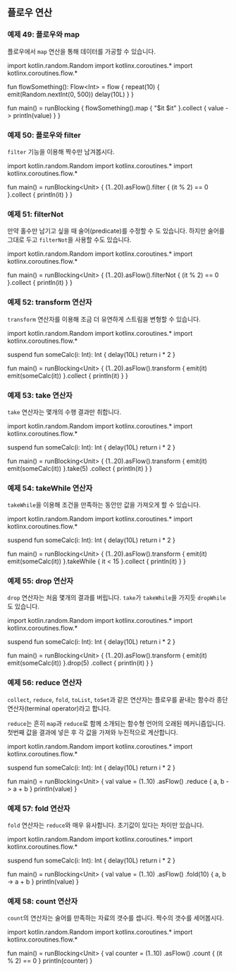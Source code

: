 ## 플로우 연산

### 예제 49: 플로우와 map

플로우에서 `map` 연산을 통해 데이터를 가공할 수 있습니다.

<div class="kotlin-playground" >
import kotlin.random.Random
import kotlinx.coroutines.*
import kotlinx.coroutines.flow.*

fun flowSomething(): Flow&lt;Int&gt; = flow {
    repeat(10) {
        emit(Random.nextInt(0, 500))
        delay(10L)
    }
}

fun main() = runBlocking {
    flowSomething().map {
        "$it $it"
    }.collect { value ->
        println(value)
    }
}
</div>

### 예제 50: 플로우와 filter

`filter` 기능을 이용해 짝수만 남겨봅시다.

<div class="kotlin-playground" >
import kotlin.random.Random
import kotlinx.coroutines.*
import kotlinx.coroutines.flow.*

fun main() = runBlocking&lt;Unit&gt; {
    (1..20).asFlow().filter {
        (it % 2) == 0
    }.collect {
        println(it)
    }
}
</div>

### 예제 51: filterNot

만약 홀수만 남기고 싶을 때 술어(predicate)를 수정할 수 도 있습니다. 하지만 술어를 그대로 두고 `filterNot`을 사용할 수도 있습니다.

<div class="kotlin-playground" >
import kotlin.random.Random
import kotlinx.coroutines.*
import kotlinx.coroutines.flow.*

fun main() = runBlocking&lt;Unit&gt; {
    (1..20).asFlow().filterNot {
        (it % 2) == 0
    }.collect {
        println(it)
    }
}
</div>

### 예제 52: transform 연산자

`transform` 연산자를 이용해 조금 더 유연하게 스트림을 변형할 수 있습니다.

<div class="kotlin-playground" >
import kotlin.random.Random
import kotlinx.coroutines.*
import kotlinx.coroutines.flow.*

suspend fun someCalc(i: Int): Int {
    delay(10L)
    return i * 2
}

fun main() = runBlocking&lt;Unit&gt; {
    (1..20).asFlow().transform {
        emit(it)
        emit(someCalc(it))
    }.collect {
        println(it)
    }
}
</div>

### 예제 53: take 연산자

`take` 연산자는 몇개의 수행 결과만 취합니다.

<div class="kotlin-playground" >
import kotlin.random.Random
import kotlinx.coroutines.*
import kotlinx.coroutines.flow.*

suspend fun someCalc(i: Int): Int {
    delay(10L)
    return i * 2
}

fun main() = runBlocking&lt;Unit&gt; {
    (1..20).asFlow().transform {
        emit(it)
        emit(someCalc(it))
    }.take(5)
    .collect {
        println(it)
    }
}
</div>

### 예제 54: takeWhile 연산자

`takeWhile`을 이용해 조건을 만족하는 동안만 값을 가져오게 할 수 있습니다.

<div class="kotlin-playground" >
import kotlin.random.Random
import kotlinx.coroutines.*
import kotlinx.coroutines.flow.*

suspend fun someCalc(i: Int): Int {
    delay(10L)
    return i * 2
}

fun main() = runBlocking&lt;Unit&gt; {
    (1..20).asFlow().transform {
        emit(it)
        emit(someCalc(it))
    }.takeWhile {
        it < 15
    }.collect {
        println(it)
    }
}
</div>

### 예제 55: drop 연산자

`drop` 연산자는 처음 몇개의 결과를 버립니다. `take`가 `takeWhile`을 가지듯 `dropWhile`도 있습니다.

<div class="kotlin-playground" >
import kotlin.random.Random
import kotlinx.coroutines.*
import kotlinx.coroutines.flow.*

suspend fun someCalc(i: Int): Int {
    delay(10L)
    return i * 2
}

fun main() = runBlocking&lt;Unit&gt; {
    (1..20).asFlow().transform {
        emit(it)
        emit(someCalc(it))
    }.drop(5)
    .collect {
        println(it)
    }
}
</div>

### 예제 56: reduce 연산자

`collect`, `reduce`, `fold`, `toList`, `toSet`과 같은 연산자는 플로우를 끝내는 함수라 종단 연산자(terminal operator)라고 합니다.

`reduce`는 흔히 `map`과 `reduce`로 함께 소개되는 함수형 언어의 오래된 메커니즘입니다. 첫번째 값을 결과에 넣은 후 각 값을 가져와 누진적으로 계산합니다.

<div class="kotlin-playground" >
import kotlin.random.Random
import kotlinx.coroutines.*
import kotlinx.coroutines.flow.*

suspend fun someCalc(i: Int): Int {
    delay(10L)
    return i * 2
}

fun main() = runBlocking&lt;Unit&gt; {
    val value = (1..10)
        .asFlow()
        .reduce { a, b ->
            a + b
        }
    println(value)
}
</div>

### 예제 57: fold 연산자

`fold` 연산자는 `reduce`와 매우 유사합니다. 초기값이 있다는 차이만 있습니다.

<div class="kotlin-playground" >
import kotlin.random.Random
import kotlinx.coroutines.*
import kotlinx.coroutines.flow.*

suspend fun someCalc(i: Int): Int {
    delay(10L)
    return i * 2
}

fun main() = runBlocking&lt;Unit&gt; {
    val value = (1..10)
        .asFlow()
        .fold(10) { a, b ->
            a + b
        }
    println(value)
}
</div>

### 예제 58: count 연산자

`count`의 연산자는 술어를 만족하는 자료의 갯수를 셉니다. 짝수의 갯수를 세어봅시다.

<div class="kotlin-playground" >
import kotlin.random.Random
import kotlinx.coroutines.*
import kotlinx.coroutines.flow.*

fun main() = runBlocking&lt;Unit&gt; {
    val counter = (1..10)
        .asFlow()
        .count {
            (it % 2) == 0
        }
    println(counter)
}
</div>
